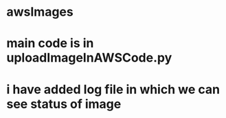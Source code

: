 # awsImages
# main code is in uploadImageInAWSCode.py
# i have added log file in which we can see status of image
